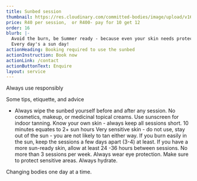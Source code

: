 ```yaml
---
title: Sunbed session
thumbnail: https://res.cloudinary.com/committed-bodies/image/upload/v1665575169/CB_sunbed.png
price: R40 per session,  or R400- pay for 10 get 12
order: 16
blurb: |-
  Avoid the burn, be Summer ready - because even your skin needs protection.
  Every day's a sun day!
actionHeading: Booking required to use the sunbed
actionInstruction: Book now
actionLink: /contact
actionButtonText: Enquire
layout: service
---
```

Always use responsibly 

Some tips, etiquette, and advice


* Always wipe the sunbed yourself before and after any session. 
  No cosmetics, makeup, or medicinal topical creams.
  Use sunscreen for indoor tanning.
  Know your own skin - always keep all sessions short.
  10 minutes equates to 2+ sun hours
  Very sensitive skin  - do not use, stay out of the sun - you are not likely to tan either way.
  If you burn easily in the sun, keep the sessions a few days apart (3-4) at least.
  If you have a more sun-ready skin, allow at least 24 -36 hours between sessions.
  No more than 3 sessions per week.
  Always wear eye protection.
  Make sure to protect sensitive areas.
  Always hydrate.

Changing bodies one day at a time.